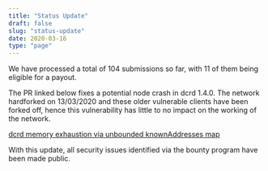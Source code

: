 ```yaml
---
title: "Status Update"
draft: false
slug: "status-update"
date: 2020-03-16
type: "page"
---
```


We have processed a total of 104 submissions so far, with 11 of them being eligible for a payout. 

The PR linked below fixes a potential node crash in dcrd 1.4.0. The network hardforked on 13/03/2020 and these older vulnerable clients have been forked off, hence this vulnerability has little to no impact on the working of the network.

[dcrd memory exhaustion via unbounded knownAddresses map](https://github.com/decred/dcrd/pull/1683)

With this update, all security issues identified via the bounty program have been made public.
